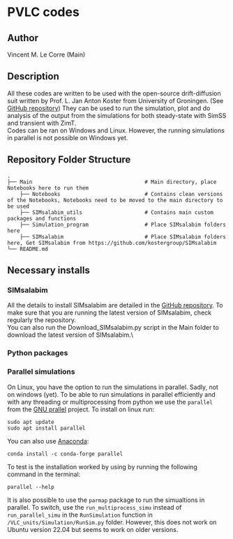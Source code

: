 # PVLC codes 

## Author
Vincent M. Le Corre (Main)

## Description
All these codes are written to be used with the open-source drift-diffusion suit written by Prof. L. Jan Anton Koster from University of Groningen. (See [GitHub repository](https://github.com/kostergroup/SIMsalabim)) They can be used to run the simulation, plot and do analysis of the output from the simulations for both steady-state with SimSS and transient with ZimT.\
Codes can be ran on Windows and Linux. However, the running simulations in parallel is not possible on Windows yet. 



## Repository Folder Structure
    .
    ├── Main                                    # Main directory, place Notebooks here to run them
        ├── Notebooks                           # Contains clean versions of the Notebooks, Notebooks need to be moved to the main directory to be used
        ├── SIMsalabim_utils                    # Contains main custom packages and functions
        ├── Simulation_program                  # Place SIMsalabim folders here
        ├── SIMsalabim                          # Place SIMsalabim folders here, Get SIMsalabim from https://github.com/kostergroup/SIMsalabim
    └── README.md

## Necessary installs
### SIMsalabim
All the details to install SIMsalabim are detailed in the [GitHub repository](https://github.com/kostergroup/SIMsalabim). To make sure that you are running the latest version of SIMsalabim, check regularly the repository.\
You can also run the Download_SIMsalabim.py script in the Main folder to download the latest version of SIMsalabim.\

### Python packages



### Parallel simulations
On Linux, you have the option to run the simulations in parallel. Sadly, not on windows (yet).
To be able to run simulations in parallel efficiently and with any threading or multiprocessing from python we use the `parallel` from the [GNU prallel](https://www.gnu.org/software/parallel/) project.
To install on linux run:
```
sudo apt update
sudo apt install parallel
```
You can also use [Anaconda](https://anaconda.org/):
```
conda install -c conda-forge parallel
```
To test is the installation worked by using by running the following command in the terminal:
```
parallel --help
```
It is also possible to use the `parmap` package to run the simualtions in parallel. To switch, use the `run_multiprocess_simu` instead of `run_parallel_simu` in the `RunSimulation` function in `/VLC_units/Simulation/RunSim.py` folder. However, this does not work on Ubuntu version 22.04 but seems to work on older versions.
